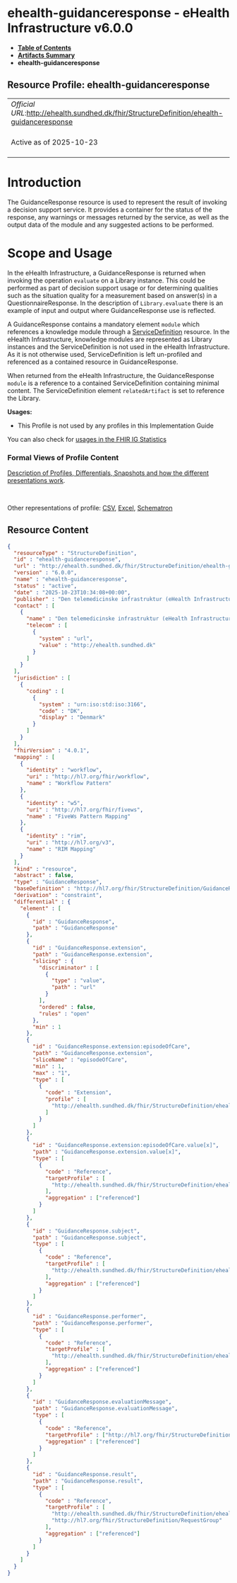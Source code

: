 # ehealth-guidanceresponse - eHealth Infrastructure v6.0.0

* [**Table of Contents**](toc.md)
* [**Artifacts Summary**](artifacts.md)
* **ehealth-guidanceresponse**

## Resource Profile: ehealth-guidanceresponse 

| | |
| :--- | :--- |
| *Official URL*:http://ehealth.sundhed.dk/fhir/StructureDefinition/ehealth-guidanceresponse | *Version*:6.0.0 |
| Active as of 2025-10-23 | *Computable Name*:ehealth-guidanceresponse |

# Introduction

The GuidanceResponse resource is used to represent the result of invoking a decision support service. It provides a container for the status of the response, any warnings or messages returned by the service, as well as the output data of the module and any suggested actions to be performed.

# Scope and Usage

In the eHealth Infrastructure, a GuidanceResponse is returned when invoking the operation `evaluate` on a Library instance. This could be performed as part of decision support usage or for determining qualities such as the situation quality for a measurement based on answer(s) in a QuestionnaireResponse. In the description of `Library.evaluate` there is an example of input and output where GuidanceResponse use is reflected.

A GuidanceResponse contains a mandatory element `module` which references a knowledge module through a [ServiceDefinition](http://hl7.org/fhir/STU3/servicedefinition.html) resource. In the eHealth Infrastructure, knowledge modules are represented as Library instances and the ServiceDefinition is not used in the eHealth Infrastructure. As it is not otherwise used, ServiceDefinition is left un-profiled and referenced as a contained resource in GuidanceResponse.

When returned from the eHealth Infrastructure, the GuidanceResponse `module` is a reference to a contained ServiceDefinition containing minimal content. The ServiceDefinition element `relatedArtifact` is set to reference the Library.

**Usages:**

* This Profile is not used by any profiles in this Implementation Guide

You can also check for [usages in the FHIR IG Statistics](https://packages2.fhir.org/xig/dk.ehealth.sundhed.fhir.ig.core|current/StructureDefinition/ehealth-guidanceresponse)

### Formal Views of Profile Content

 [Description of Profiles, Differentials, Snapshots and how the different presentations work](http://build.fhir.org/ig/FHIR/ig-guidance/readingIgs.html#structure-definitions). 

 

Other representations of profile: [CSV](StructureDefinition-ehealth-guidanceresponse.csv), [Excel](StructureDefinition-ehealth-guidanceresponse.xlsx), [Schematron](StructureDefinition-ehealth-guidanceresponse.sch) 



## Resource Content

```json
{
  "resourceType" : "StructureDefinition",
  "id" : "ehealth-guidanceresponse",
  "url" : "http://ehealth.sundhed.dk/fhir/StructureDefinition/ehealth-guidanceresponse",
  "version" : "6.0.0",
  "name" : "ehealth-guidanceresponse",
  "status" : "active",
  "date" : "2025-10-23T10:34:08+00:00",
  "publisher" : "Den telemedicinske infrastruktur (eHealth Infrastructure)",
  "contact" : [
    {
      "name" : "Den telemedicinske infrastruktur (eHealth Infrastructure)",
      "telecom" : [
        {
          "system" : "url",
          "value" : "http://ehealth.sundhed.dk"
        }
      ]
    }
  ],
  "jurisdiction" : [
    {
      "coding" : [
        {
          "system" : "urn:iso:std:iso:3166",
          "code" : "DK",
          "display" : "Denmark"
        }
      ]
    }
  ],
  "fhirVersion" : "4.0.1",
  "mapping" : [
    {
      "identity" : "workflow",
      "uri" : "http://hl7.org/fhir/workflow",
      "name" : "Workflow Pattern"
    },
    {
      "identity" : "w5",
      "uri" : "http://hl7.org/fhir/fivews",
      "name" : "FiveWs Pattern Mapping"
    },
    {
      "identity" : "rim",
      "uri" : "http://hl7.org/v3",
      "name" : "RIM Mapping"
    }
  ],
  "kind" : "resource",
  "abstract" : false,
  "type" : "GuidanceResponse",
  "baseDefinition" : "http://hl7.org/fhir/StructureDefinition/GuidanceResponse",
  "derivation" : "constraint",
  "differential" : {
    "element" : [
      {
        "id" : "GuidanceResponse",
        "path" : "GuidanceResponse"
      },
      {
        "id" : "GuidanceResponse.extension",
        "path" : "GuidanceResponse.extension",
        "slicing" : {
          "discriminator" : [
            {
              "type" : "value",
              "path" : "url"
            }
          ],
          "ordered" : false,
          "rules" : "open"
        },
        "min" : 1
      },
      {
        "id" : "GuidanceResponse.extension:episodeOfCare",
        "path" : "GuidanceResponse.extension",
        "sliceName" : "episodeOfCare",
        "min" : 1,
        "max" : "1",
        "type" : [
          {
            "code" : "Extension",
            "profile" : [
              "http://ehealth.sundhed.dk/fhir/StructureDefinition/ehealth-guidanceresponse-episodeOfCare"
            ]
          }
        ]
      },
      {
        "id" : "GuidanceResponse.extension:episodeOfCare.value[x]",
        "path" : "GuidanceResponse.extension.value[x]",
        "type" : [
          {
            "code" : "Reference",
            "targetProfile" : [
              "http://ehealth.sundhed.dk/fhir/StructureDefinition/ehealth-episodeofcare"
            ],
            "aggregation" : ["referenced"]
          }
        ]
      },
      {
        "id" : "GuidanceResponse.subject",
        "path" : "GuidanceResponse.subject",
        "type" : [
          {
            "code" : "Reference",
            "targetProfile" : [
              "http://ehealth.sundhed.dk/fhir/StructureDefinition/ehealth-patient"
            ],
            "aggregation" : ["referenced"]
          }
        ]
      },
      {
        "id" : "GuidanceResponse.performer",
        "path" : "GuidanceResponse.performer",
        "type" : [
          {
            "code" : "Reference",
            "targetProfile" : [
              "http://ehealth.sundhed.dk/fhir/StructureDefinition/ehealth-device"
            ],
            "aggregation" : ["referenced"]
          }
        ]
      },
      {
        "id" : "GuidanceResponse.evaluationMessage",
        "path" : "GuidanceResponse.evaluationMessage",
        "type" : [
          {
            "code" : "Reference",
            "targetProfile" : ["http://hl7.org/fhir/StructureDefinition/OperationOutcome"],
            "aggregation" : ["referenced"]
          }
        ]
      },
      {
        "id" : "GuidanceResponse.result",
        "path" : "GuidanceResponse.result",
        "type" : [
          {
            "code" : "Reference",
            "targetProfile" : [
              "http://ehealth.sundhed.dk/fhir/StructureDefinition/ehealth-careplan",
              "http://hl7.org/fhir/StructureDefinition/RequestGroup"
            ],
            "aggregation" : ["referenced"]
          }
        ]
      }
    ]
  }
}

```
